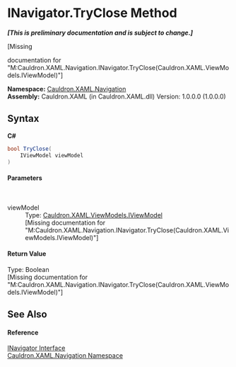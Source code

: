# INavigator.TryClose Method 
 _**\[This is preliminary documentation and is subject to change.\]**_

\[Missing <summary> documentation for "M:Cauldron.XAML.Navigation.INavigator.TryClose(Cauldron.XAML.ViewModels.IViewModel)"\]

**Namespace:**&nbsp;<a href="N_Cauldron_XAML_Navigation">Cauldron.XAML.Navigation</a><br />**Assembly:**&nbsp;Cauldron.XAML (in Cauldron.XAML.dll) Version: 1.0.0.0 (1.0.0.0)

## Syntax

**C#**<br />
``` C#
bool TryClose(
	IViewModel viewModel
)
```


#### Parameters
&nbsp;<dl><dt>viewModel</dt><dd>Type: <a href="T_Cauldron_XAML_ViewModels_IViewModel">Cauldron.XAML.ViewModels.IViewModel</a><br />\[Missing <param name="viewModel"/> documentation for "M:Cauldron.XAML.Navigation.INavigator.TryClose(Cauldron.XAML.ViewModels.IViewModel)"\]</dd></dl>

#### Return Value
Type: Boolean<br />\[Missing <returns> documentation for "M:Cauldron.XAML.Navigation.INavigator.TryClose(Cauldron.XAML.ViewModels.IViewModel)"\]

## See Also


#### Reference
<a href="T_Cauldron_XAML_Navigation_INavigator">INavigator Interface</a><br /><a href="N_Cauldron_XAML_Navigation">Cauldron.XAML.Navigation Namespace</a><br />